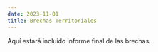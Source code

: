 ```yaml
---
date: 2023-11-01
title: Brechas Territoriales
---
```


Aquí estará incluido informe final de las brechas.